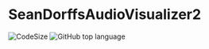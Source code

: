 # SeanDorffsAudioVisualizer2

![CodeSize](https://img.shields.io/github/languages/code-size/SeanDorff/SeanDorffsAudioVisualizer2)
![GitHub top language](https://img.shields.io/github/languages/top/SeanDorff/SeanDorffsAudioVisualizer2)
